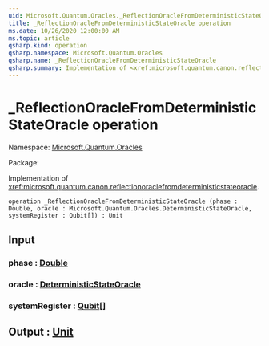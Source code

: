 ```yaml
---
uid: Microsoft.Quantum.Oracles._ReflectionOracleFromDeterministicStateOracle
title: _ReflectionOracleFromDeterministicStateOracle operation
ms.date: 10/26/2020 12:00:00 AM
ms.topic: article
qsharp.kind: operation
qsharp.namespace: Microsoft.Quantum.Oracles
qsharp.name: _ReflectionOracleFromDeterministicStateOracle
qsharp.summary: Implementation of <xref:microsoft.quantum.canon.reflectionoraclefromdeterministicstateoracle>.
---
```


# _ReflectionOracleFromDeterministicStateOracle operation

Namespace: [Microsoft.Quantum.Oracles](xref:Microsoft.Quantum.Oracles)

Package: [](https://nuget.org/packages/)


Implementation of <xref:microsoft.quantum.canon.reflectionoraclefromdeterministicstateoracle>.

```qsharp
operation _ReflectionOracleFromDeterministicStateOracle (phase : Double, oracle : Microsoft.Quantum.Oracles.DeterministicStateOracle, systemRegister : Qubit[]) : Unit
```


## Input

### phase : [Double](xref:microsoft.quantum.lang-ref.double)




### oracle : [DeterministicStateOracle](xref:Microsoft.Quantum.Oracles.DeterministicStateOracle)




### systemRegister : [Qubit](xref:microsoft.quantum.lang-ref.qubit)[]





## Output : [Unit](xref:microsoft.quantum.lang-ref.unit)

